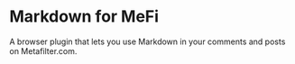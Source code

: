 Markdown for MeFi
=================
A browser plugin that lets you use Markdown in your comments and posts on Metafilter.com.
